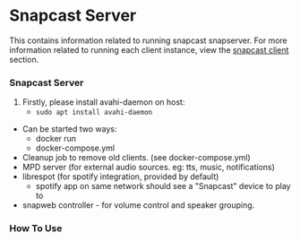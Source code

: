 # Snapcast Server

This contains information related to running snapcast snapserver. For more
information related to running each client instance, view the 
[snapcast client](../snapclient/README.md) section.

### Snapcast Server

1. Firstly, please install avahi-daemon on host:
   * `sudo apt install avahi-daemon`

* Can be started two ways:
   * docker run
   * docker-compose.yml
* Cleanup job to remove old clients. (see docker-compose.yml)
* MPD server (for external audio sources. eg: tts, music, notifications)
* librespot (for spotify integration, provided by default)
   * spotify app on same network should see a "Snapcast" device to play to
* snapweb controller - for volume control and speaker grouping.

### How To Use

